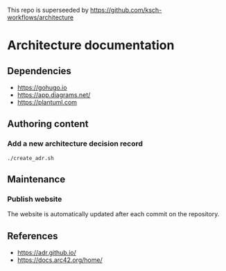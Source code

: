This repo is superseeded by https://github.com/ksch-workflows/architecture

# Architecture documentation

## Dependencies

- https://gohugo.io
- https://app.diagrams.net/
- https://plantuml.com

## Authoring content

### Add a new architecture decision record

```
./create_adr.sh
```

## Maintenance

### Publish website

The website is automatically updated after each commit on the repository.

## References

- https://adr.github.io/
- https://docs.arc42.org/home/
